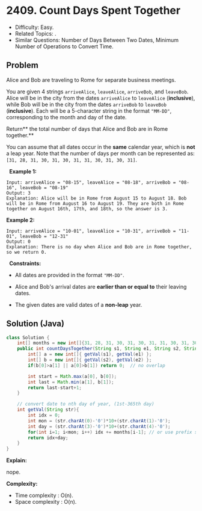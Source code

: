# 2409. Count Days Spent Together

- Difficulty: Easy.
- Related Topics: .
- Similar Questions: Number of Days Between Two Dates, Minimum Number of Operations to Convert Time.

## Problem

Alice and Bob are traveling to Rome for separate business meetings.

You are given 4 strings ```arriveAlice```, ```leaveAlice```, ```arriveBob```, and ```leaveBob```. Alice will be in the city from the dates ```arriveAlice``` to ```leaveAlice``` (**inclusive**), while Bob will be in the city from the dates ```arriveBob``` to ```leaveBob``` (**inclusive**). Each will be a 5-character string in the format ```"MM-DD"```, corresponding to the month and day of the date.

Return** the total number of days that Alice and Bob are in Rome together.**

You can assume that all dates occur in the **same** calendar year, which is **not** a leap year. Note that the number of days per month can be represented as: ```[31, 28, 31, 30, 31, 30, 31, 31, 30, 31, 30, 31]```.

 
**Example 1:**

```
Input: arriveAlice = "08-15", leaveAlice = "08-18", arriveBob = "08-16", leaveBob = "08-19"
Output: 3
Explanation: Alice will be in Rome from August 15 to August 18. Bob will be in Rome from August 16 to August 19. They are both in Rome together on August 16th, 17th, and 18th, so the answer is 3.
```

**Example 2:**

```
Input: arriveAlice = "10-01", leaveAlice = "10-31", arriveBob = "11-01", leaveBob = "12-31"
Output: 0
Explanation: There is no day when Alice and Bob are in Rome together, so we return 0.
```

 
**Constraints:**


	
- All dates are provided in the format ```"MM-DD"```.
	
- Alice and Bob's arrival dates are **earlier than or equal to** their leaving dates.
	
- The given dates are valid dates of a **non-leap** year.



## Solution (Java)

```java
class Solution {
    int[] months = new int[]{31, 28, 31, 30, 31, 30, 31, 31, 30, 31, 30, 31};
    public int countDaysTogether(String s1, String e1, String s2, String e2) {
        int[] a = new int[]{ getVal(s1), getVal(e1) };
        int[] b = new int[]{ getVal(s2), getVal(e2) };
        if(b[0]>a[1] || a[0]>b[1]) return 0;  // no overlap

        int start = Math.max(a[0], b[0]);
        int last = Math.min(a[1], b[1]);
        return last-start+1;
    }

    // convert date to nth day of year, (1st-365th day)
    int getVal(String str){
        int idx = 0;
        int mon = (str.charAt(0)-'0')*10+(str.charAt(1)-'0');
        int day = (str.charAt(3)-'0')*10+(str.charAt(4)-'0');
        for(int i=1; i<mon; i++) idx += months[i-1]; // or use prefix sum
        return idx+day;
    }
}
```

**Explain:**

nope.

**Complexity:**

* Time complexity : O(n).
* Space complexity : O(n).
